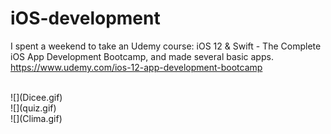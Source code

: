 # iOS-development

I spent a weekend to take an Udemy course: iOS 12 & Swift - The Complete iOS App Development Bootcamp, and made several basic apps. https://www.udemy.com/ios-12-app-development-bootcamp

<br>
![](Dicee.gif)

<br>
![](quiz.gif)

<br>
![](Clima.gif)
